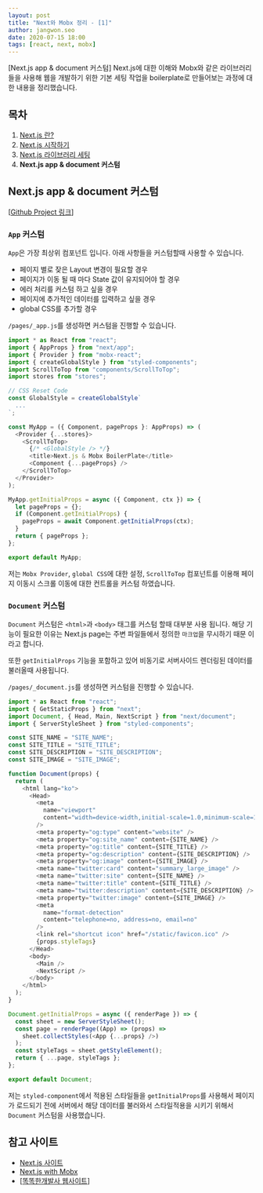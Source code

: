 ```yaml
---
layout: post
title: "Next와 Mobx 정리 - [1]"
author: jangwon.seo
date: 2020-07-15 18:00
tags: [react, next, mobx]
---
```


[Next.js app & document 커스텀]
Next.js에 대한 이해와 Mobx와 같은 라이브러리들을 사용해 웹을 개발하기 위한 기본 세팅 작업을 boilerplate로 만들어보는 과정에 대한 내용을 정리했습니다.

## 목차

1. [Next.js 란?](https://blog.toktokhan.dev/next-mobx-boiler-1/)
2. [Next.js 시작하기](https://blog.toktokhan.dev/next-mobx-boiler-2/)
3. [Next.js 라이브러리 세팅](https://blog.toktokhan.dev/next-mobx-boiler-3/)
4. **Next.js app & document 커스텀**

## Next.js app & document 커스텀

[[Github Project 링크](https://github.com/wkddnjset/next-mobx-boilerplate)]

### `App` 커스텀

`App`은 가장 최상위 컴포넌트 입니다. 아래 사항들을 커스텀할때 사용할 수 있습니다.

- 페이지 별로 잦은 Layout 변경이 필요할 경우
- 페이지가 이동 될 때 마다 State 값이 유지되어야 할 경우
- 에러 처리를 커스텀 하고 싶을 경우
- 페이지에 추가적인 데이터를 입력하고 싶을 경우
- global CSS를 추가할 경우

`/pages/_app.js`를 생성하면 커스텀을 진행할 수 있습니다.

```javascript
import * as React from "react";
import { AppProps } from "next/app";
import { Provider } from "mobx-react";
import { createGlobalStyle } from "styled-components";
import ScrollToTop from "components/ScrollToTop";
import stores from "stores";

// CSS Reset Code
const GlobalStyle = createGlobalStyle`
  ...
`;

const MyApp = ({ Component, pageProps }: AppProps) => (
  <Provider {...stores}>
    <ScrollToTop>
      {/* <GlobalStyle /> */}
      <title>Next.js & Mobx BoilerPlate</title>
      <Component {...pageProps} />
    </ScrollToTop>
  </Provider>
);

MyApp.getInitialProps = async ({ Component, ctx }) => {
  let pageProps = {};
  if (Component.getInitialProps) {
    pageProps = await Component.getInitialProps(ctx);
  }
  return { pageProps };
};

export default MyApp;
```

저는 `Mobx Provider`, `global CSS`에 대한 설정, `ScrollToTop` 컴포넌트를 이용해 페이지 이동시 스크롤 이동에 대한 컨트롤을 커스텀 하였습니다.

### `Document` 커스텀

`Document` 커스텀은 `<html>`과 `<body>` 태그를 커스텀 할때 대부분 사용 됩니다. 해당 기능이 필요한 이유는 Next.js page는 주변 파일들에서 정의한 `마크업`을 무시하기 때문 이라고 합니다.

또한 `getInitialProps` 기능을 포함하고 있어 비동기로 서버사이드 렌더링된 데이터를 불러올때 사용됩니다.

`/pages/_document.js`를 생성하면 커스텀을 진행할 수 있습니다.

```javascript
import * as React from "react";
import { GetStaticProps } from "next";
import Document, { Head, Main, NextScript } from "next/document";
import { ServerStyleSheet } from "styled-components";

const SITE_NAME = "SITE_NAME";
const SITE_TITLE = "SITE_TITLE";
const SITE_DESCRIPTION = "SITE_DESCRIPTION";
const SITE_IMAGE = "SITE_IMAGE";

function Document(props) {
  return (
    <html lang="ko">
      <Head>
        <meta
          name="viewport"
          content="width=device-width,initial-scale=1.0,minimum-scale=1.0,maximum-scale=1.0,user-scalable=no"
        />
        <meta property="og:type" content="website" />
        <meta property="og:site_name" content={SITE_NAME} />
        <meta property="og:title" content={SITE_TITLE} />
        <meta property="og:description" content={SITE_DESCRIPTION} />
        <meta property="og:image" content={SITE_IMAGE} />
        <meta name="twitter:card" content="summary_large_image" />
        <meta name="twitter:site" content={SITE_NAME} />
        <meta name="twitter:title" content={SITE_TITLE} />
        <meta name="twitter:description" content={SITE_DESCRIPTION} />
        <meta property="twitter:image" content={SITE_IMAGE} />
        <meta
          name="format-detection"
          content="telephone=no, address=no, email=no"
        />
        <link rel="shortcut icon" href="/static/favicon.ico" />
        {props.styleTags}
      </Head>
      <body>
        <Main />
        <NextScript />
      </body>
    </html>
  );
}

Document.getInitialProps = async ({ renderPage }) => {
  const sheet = new ServerStyleSheet();
  const page = renderPage((App) => (props) =>
    sheet.collectStyles(<App {...props} />)
  );
  const styleTags = sheet.getStyleElement();
  return { ...page, styleTags };
};

export default Document;
```

저는 `styled-component`에서 적용된 스타일들을 `getInitialProps`를 사용해서 페이지가 로드되기 전에 서버에서 해당 데이터를 불러와서 스타일적용을 시키기 위해서 `Document` 커스텀을 사용했습니다.

## 참고 사이트

- [Next.js 사이트](https://nextjs.org/docs/getting-started)
- [Next.js with Mobx](https://www.themikelewis.com/post/nextjs-with-mobx)
- [[똑똑한개발사 웹사이트](https://toktokhan.dev/)]
